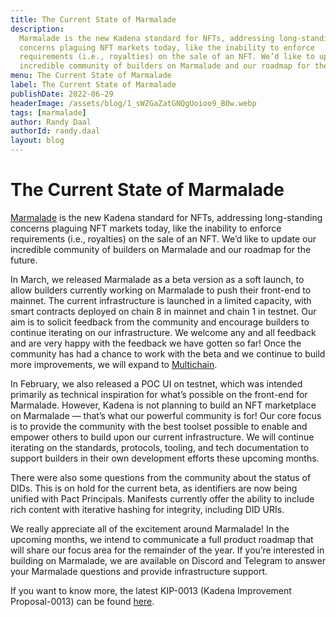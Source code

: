 ```yaml
---
title: The Current State of Marmalade
description:
  Marmalade is the new Kadena standard for NFTs, addressing long-standing
  concerns plaguing NFT markets today, like the inability to enforce
  requirements (i.e., royalties) on the sale of an NFT. We’d like to update our
  incredible community of builders on Marmalade and our roadmap for the future.
menu: The Current State of Marmalade
label: The Current State of Marmalade
publishDate: 2022-06-29
headerImage: /assets/blog/1_sWZGaZatGNQgUoioo9_B0w.webp
tags: [marmalade]
author: Randy Daal
authorId: randy.daal
layout: blog
---
```


# The Current State of Marmalade

[Marmalade](https://marmalade.art/) is the new Kadena standard for NFTs,
addressing long-standing concerns plaguing NFT markets today, like the inability
to enforce requirements (i.e., royalties) on the sale of an NFT. We’d like to
update our incredible community of builders on Marmalade and our roadmap for the
future.

In March, we released Marmalade as a beta version as a soft launch, to allow
builders currently working on Marmalade to push their front-end to mainnet. The
current infrastructure is launched in a limited capacity, with smart contracts
deployed on chain 8 in mainnet and chain 1 in testnet. Our aim is to solicit
feedback from the community and encourage builders to continue iterating on our
infrastructure. We welcome any and all feedback and are very happy with the
feedback we have gotten so far! Once the community has had a chance to work with
the beta and we continue to build more improvements, we will expand to
[Multichain](./the-future-of-multichain-2022-04-19).

In February, we also released a POC UI on testnet, which was intended primarily
as technical inspiration for what’s possible on the front-end for Marmalade.
However, Kadena is not planning to build an NFT marketplace on Marmalade —
that’s what our powerful community is for! Our core focus is to provide the
community with the best toolset possible to enable and empower others to build
upon our current infrastructure. We will continue iterating on the standards,
protocols, tooling, and tech documentation to support builders in their own
development efforts these upcoming months.

There were also some questions from the community about the status of DIDs. This
is on hold for the current beta, as identifiers are now being unified with Pact
Principals. Manifests currently offer the ability to include rich content with
iterative hashing for integrity, including DID URIs.

We really appreciate all of the excitement around Marmalade! In the upcoming
months, we intend to communicate a full product roadmap that will share our
focus area for the remainder of the year. If you’re interested in building on
Marmalade, we are available on Discord and Telegram to answer your Marmalade
questions and provide infrastructure support.

If you want to know more, the latest KIP-0013 (Kadena Improvement Proposal-0013)
can be found
[here](https://github.com/kadena-io/KIPs/blob/kip-0013/kip-0013/kip-0013.md).
